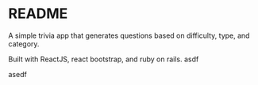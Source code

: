# README

A simple trivia app that generates questions based on difficulty, type, and category.

Built with ReactJS, react bootstrap, and ruby on rails.
asdf

asedf
